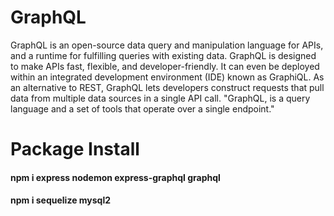 # GraphQL
GraphQL is an open-source data query and manipulation language for APIs, and a runtime for fulfilling queries with existing data. GraphQL is designed to make APIs fast, flexible, and developer-friendly. It can even be deployed within an integrated development environment (IDE) known as GraphiQL. As an alternative to REST, GraphQL lets developers construct requests that pull data from multiple data sources in a single API call. "GraphQL, is a query language and a set of tools that operate over a single endpoint."

# Package Install
#### npm i express nodemon express-graphql graphql
#### npm i sequelize mysql2